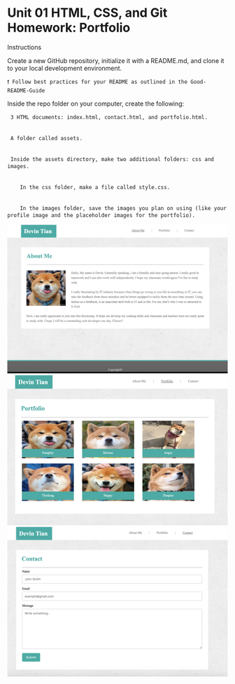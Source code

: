 # Unit 01 HTML, CSS, and Git Homework: Portfolio

Instructions


Create a new GitHub repository, initialize it with a README.md, and clone it to your local development environment.


    ❗ Follow best practices for your README as outlined in the Good-README-Guide



Inside the repo folder on your computer, create the following:


     3 HTML documents: index.html, contact.html, and portfolio.html.


     A folder called assets.


     Inside the assets directory, make two additional folders: css and images.


        In the css folder, make a file called style.css.


        In the images folder, save the images you plan on using (like your profile image and the placeholder images for the portfolio).

![image](https://github.com/devintian/week1-homework/raw/master/demo/1.png)
![image](https://github.com/devintian/week1-homework/raw/master/demo/2.png)
![image](https://github.com/devintian/week1-homework/raw/master/demo/3.png)
